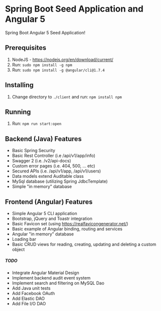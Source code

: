 # Spring Boot Seed Application and Angular 5

Spring Boot Angular 5 Seed Application!


## Prerequisites

1. NodeJS - https://nodejs.org/en/download/current/
2. Run: ```sudo npm install -g npm```
3. Run: ```sudo npm install -g @angular/cli@1.7.4```

## Installing

1. Change directory to ```./client``` and run: ```npm install npm```


## Running

1. Run: ```npm run start:open```


## Backend (Java) Features

- Basic Spring Security
- Basic Rest Controller (i.e /api/v1/app/info)
- Swagger 2 (i.e. /v2/api-docs)
- Custom error pages (i.e. 404, 500, ... etc)
- Secured APIs (i.e. /api/v1/app, /api/v1/users)
- Data models extend Auditable class
- MySql database (utilizing Spring JdbcTemplate)
- Simple "in memory" database


## Frontend (Angular) Features
- Simple Angular 5 CLI application
- Bootstrap, jQuery and Toastr integration
- Basic Favicon set (using https://realfavicongenerator.net/)
- Basic example of Angular binding, routing and services
- Angular "in memory" database
- Loading bar
- Basic CRUD views for reading, creating, updating and deleting a custom object


##### TODO
- Integrate Angular Material Design
- Implement backend audit event system
- Implement search and filtering on MySQL Dao
- Add Java unit tests
- Add Facebook OAuth
- Add Elastic DAO
- Add File I/O DAO